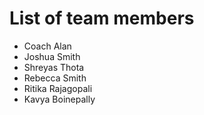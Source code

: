 # List of team members
* Coach Alan
* Joshua Smith
* Shreyas Thota
* Rebecca Smith
* Ritika Rajagopali
* Kavya Boinepally
